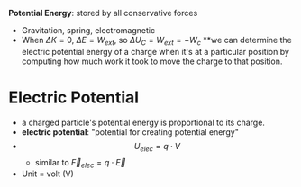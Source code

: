 **Potential Energy**: stored by all conservative forces
- Gravitation, spring, electromagnetic
- When $\Delta K = 0$, $\Delta E = W_{ext}$, so $\Delta U_{C} = W_{ext} = -W_{c}$
**we can determine the electric potential energy of a charge when it's at a particular position by computing how much work it took to move the charge to that position.
# Electric Potential
- a charged particle's potential energy is proportional to its charge.
- **electric potential**: "potential for creating potential energy"
- $$U_{elec} = q\cdot V$$
	- similar to $\overrightarrow{F}_{elec} = q \cdot \overrightarrow{E}$
- Unit = volt (V)

